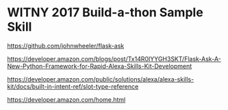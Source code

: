 # WITNY 2017 Build-a-thon Sample Skill



https://github.com/johnwheeler/flask-ask

https://developer.amazon.com/blogs/post/Tx14R0IYYGH3SKT/Flask-Ask-A-New-Python-Framework-for-Rapid-Alexa-Skills-Kit-Development

https://developer.amazon.com/public/solutions/alexa/alexa-skills-kit/docs/built-in-intent-ref/slot-type-reference

https://developer.amazon.com/home.html